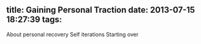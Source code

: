 title: Gaining Personal Traction
date: 2013-07-15 18:27:39
tags:
---

About personal recovery
Self iterations
Starting over
